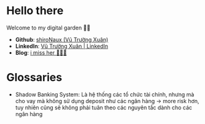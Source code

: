 # Hello there

Welcome to my digital garden 🥹🥹
   
- **Github**: [shiroNaux (Vũ Trường Xuân)](https://github.com/shiroNaux)
- **LinkedIn**: [Vũ Trường Xuân | LinkedIn](https://www.linkedin.com/in/naux/)
- **Blog**: [i miss her 🥹🥹🥹](https://blog.nauxs.com/)

# Glossaries

- Shadow Banking System: Là hệ thống các tổ chức tài chính, nhưng mà cho vay mà không sử dụng deposit như các ngân hàng -> more risk hơn, tuy nhiên cũng sẽ không phải tuân theo các nguyên tắc dành cho các ngân hàng